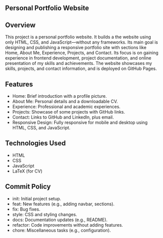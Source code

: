 ## Personal Portfolio Website
## Overview
This project is a personal portfolio website. It builds a the website using only HTML, CSS, and JavaScript—without any frameworks. Its main goal is designing and publishing a responsive portfolio site with sections like Home, About Me, Experience, Projects, and Contact. Its focus is on gaining experience in frontend development, project documentation, and online presentation of my skills and achievements. The website showcases my skills, projects, and contact information, and is deployed on GitHub Pages.

## Features

- Home: Brief introduction with a profile picture.
- About Me: Personal details and a downloadable CV.
- Experience: Professional and academic experiences.
- Projects: Showcase of some projects with GitHub links.
- Contact: Links to GitHub and LinkedIn, plus email.
- Responsive Design: Fully responsive for mobile and desktop using HTML, CSS, and JavaScript.


## Technologies Used

- HTML
- CSS
- JavaScript
- LaTeX (for CV)

## Commit Policy

- init: Initial project setup.
- feat: New features (e.g., adding navbar, sections).
- fix: Bug fixes.
- style: CSS and styling changes.
- docs: Documentation updates (e.g., README).
- refactor: Code improvements without adding features.
- chore: Miscellaneous tasks (e.g., configuration).
